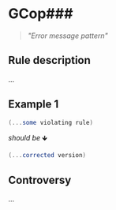 # GCop###

> *"Error message pattern"*


## Rule description
...

## Example 1
```csharp
(...some violating rule)
```
*should be* 🡻

```csharp
(...corrected version)
```
 
 
 ## Controversy
...
